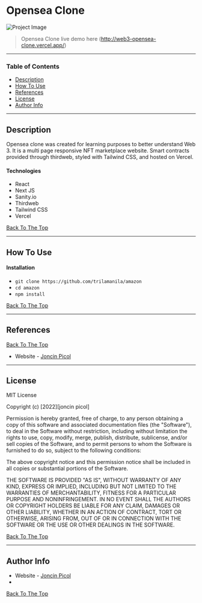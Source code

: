 # Opensea Clone

![Project Image](web3-opensea-clone/public/demo.png)

> Opensea Clone live demo here (http://web3-opensea-clone.vercel.app/)

---

### Table of Contents

- [Description](#description)
- [How To Use](#how-to-use)
- [References](#references)
- [License](#license)
- [Author Info](#author-info)

---

## Description

Opensea clone was created for learning purposes to better understand Web 3. It is a multi page responsive NFT marketplace website. Smart contracts provided through thirdweb, styled with Tailwind CSS, and hosted on Vercel.

#### Technologies

- React
- Next JS
- Sanity.io 
- Thirdweb
- Tailwind CSS
- Vercel

[Back To The Top](#web3-opensea-clone)

---

## How To Use

#### Installation

- `git clone https://github.com/trilamanila/amazon`
- `cd amazon`
- `npm install`


[Back To The Top](#amazon-clone)

---

## References

[Back To The Top](#web3-opensea-clone)

- Website - [Joncin Picol](https://joncinpicol.com)
---

## License

MIT License

Copyright (c) [2022][joncin picol]

Permission is hereby granted, free of charge, to any person obtaining a copy
of this software and associated documentation files (the "Software"), to deal
in the Software without restriction, including without limitation the rights
to use, copy, modify, merge, publish, distribute, sublicense, and/or sell
copies of the Software, and to permit persons to whom the Software is
furnished to do so, subject to the following conditions:

The above copyright notice and this permission notice shall be included in all
copies or substantial portions of the Software.

THE SOFTWARE IS PROVIDED "AS IS", WITHOUT WARRANTY OF ANY KIND, EXPRESS OR
IMPLIED, INCLUDING BUT NOT LIMITED TO THE WARRANTIES OF MERCHANTABILITY,
FITNESS FOR A PARTICULAR PURPOSE AND NONINFRINGEMENT. IN NO EVENT SHALL THE
AUTHORS OR COPYRIGHT HOLDERS BE LIABLE FOR ANY CLAIM, DAMAGES OR OTHER
LIABILITY, WHETHER IN AN ACTION OF CONTRACT, TORT OR OTHERWISE, ARISING FROM,
OUT OF OR IN CONNECTION WITH THE SOFTWARE OR THE USE OR OTHER DEALINGS IN THE
SOFTWARE.

[Back To The Top](#web3-opensea-clone)

---

## Author Info

- Website - [Joncin Picol](https://joncinpicol.com)
- 
[Back To The Top](#web3-opensea-clone)
